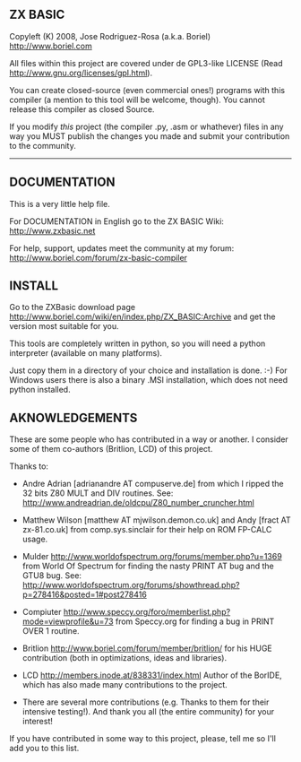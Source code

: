 ZX BASIC
--------

Copyleft (K) 2008, Jose Rodriguez-Rosa (a.k.a. Boriel) <http://www.boriel.com>

All files within this project are covered under de GPL3-like LICENSE
(Read <http://www.gnu.org/licenses/gpl.html>). 

You can create closed-source (even commercial ones!) programs with this compiler
(a mention to this tool will be welcome, though). You cannot release this compiler as 
closed Source.

If you modify *this* project (the compiler .py, .asm or whathever) files 
in any way you MUST publish the changes you made and submit your contribution
to the community.

-------------------------

DOCUMENTATION
-------------

This is a very little help file.

For DOCUMENTATION in English go to the ZX BASIC Wiki:
<http://www.zxbasic.net>

For help, support, updates meet the community at my forum:
<http://www.boriel.com/forum/zx-basic-compiler>


INSTALL
-------

Go to the ZXBasic download page <http://www.boriel.com/wiki/en/index.php/ZX_BASIC:Archive>
and get the version most suitable for you. 

This tools are completely written in python, so you will need a python
interpreter (available on many platforms).

Just copy them in a directory of your choice and installation is done. :-)
For Windows users there is also a binary .MSI installation, which does not need
python installed.


AKNOWLEDGEMENTS
---------------

These are some people who has contributed in a way or another. I consider
some of them co-authors (Britlion, LCD) of this project.

Thanks to:

* Andre Adrian [adrianandre AT compuserve.de] from which I ripped the 32 bits
  Z80 MULT and DIV routines.
  See: <http://www.andreadrian.de/oldcpu/Z80_number_cruncher.html>

* Matthew Wilson [matthew AT mjwilson.demon.co.uk] and 
  Andy [fract AT zx-81.co.uk] from comp.sys.sinclair for their help on ROM FP-CALC usage.

* Mulder <http://www.worldofspectrum.org/forums/member.php?u=1369> from World Of Spectrum
  for finding the nasty PRINT AT bug and the GTU8 bug.
  See: <http://www.worldofspectrum.org/forums/showthread.php?p=278416&posted=1#post278416>

* Compiuter <http://www.speccy.org/foro/memberlist.php?mode=viewprofile&u=73> from
  Speccy.org for finding a bug in PRINT OVER 1 routine.

* Britlion <http://www.boriel.com/forum/member/britlion/>
  for his HUGE contribution (both in optimizations, ideas and libraries).

* LCD <http://members.inode.at/838331/index.html>
  Author of the BorIDE, which has also made many contributions to the project.

* There are several more contributions (e.g. Thanks to them for their intensive testing!). And thank you all
  (the entire community) for your interest!

If you have contributed in some way to this project, please, tell me so I'll add you to this list.


